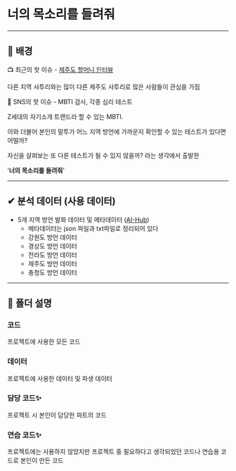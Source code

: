 # 너의 목소리를 들려줘
----
## 🔎 배경

📺 최근의 핫 이슈 - [제주도 할머니 인터뷰](https://youtu.be/MySipIsyGtg?t=62)

다른 지역 사투리와는 많이 다른 제주도 사투리로 많은 사람들이 관심을 가짐


📱 SNS의 핫 이슈 - MBTI 검사, 각종 심리 테스트

Z세대의 자기소개 트랜드라 할 수 있는 MBTI. 

이와 더불어 본인의 말투가 어느 지역 방언에 가까운지 확인할 수 있는 테스트가 있다면 어떨까?

자신을 살펴보는 또 다른 테스트가 될 수 있지 않을까? 라는 생각에서 출발한

‘**너의 목소리를 들려줘**’

---

## ✔ 분석 데이터 (사용 데이터)

- 5개 지역 방언 발화 데이터 및 메타데이터 ([AI-Hub](https://www.aihub.or.kr/))
    - 메타데이터는 json 파일과 txt파일로 정리되어 있다
    - 강원도 방언 데이터
    - 경상도 방언 데이터
    - 전라도 방언 데이터
    - 제주도 방언 데이터
    - 충청도 방언 데이터
       
---

## 📂 폴더 설명
### 코드
프로젝트에 사용한 모든 코드

### 데이터
프로젝트에 사용한 데이터 및 파생 데이터

### 담당 코드✨
프로젝트 시 본인이 담당한 파트의 코드

### 연습 코드✨
프로젝트에는 사용하지 않았지만 프로젝트 중 필요하다고 생각되었던 코드나 연습용 코드로 본인이 만든 코드
